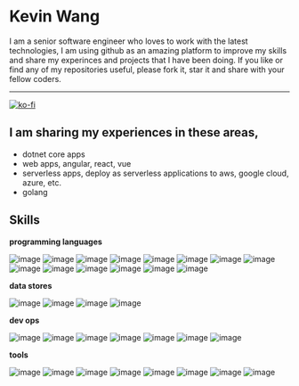 Kevin Wang
============

I am a senior software engineer who loves to work with the latest technologies, I am using github as an amazing platform to improve my skills and share my experinces and projects that I have been doing. If you like or find any of my repositories useful, please fork it, star it and share with your fellow coders.


-------------------     ----------------------------
 [![ko-fi](https://www.ko-fi.com/img/githubbutton_sm.svg)](https://ko-fi.com/Z8Z61I9HB)

I am sharing my experiences in these areas,
---------
* dotnet core apps
* web apps, angular, react, vue
* serverless apps, deploy as serverless applications to aws, google cloud, azure, etc.
* golang

Skills
----------

**programming languages**

![image](https://img.icons8.com/color/48/000000/c-sharp-logo.png)
![image](https://img.icons8.com/color/48/000000/angularjs.png)
![image](https://img.icons8.com/officel/50/000000/react.png)
![image](https://img.icons8.com/color/48/000000/vue-js.png)
![image](https://img.icons8.com/color/48/000000/golang.png)
![image](https://img.icons8.com/color/48/000000/html-5.png)
![image](https://img.icons8.com/color/48/000000/css3.png)
![image](https://img.icons8.com/color/48/000000/javascript.png)
![image](https://img.icons8.com/color/48/000000/typescript.png)
![image](https://img.icons8.com/color/48/000000/bootstrap.png)
![image](https://img.icons8.com/color/48/000000/android-os.png)
![image](https://img.icons8.com/color/48/000000/redis.png)
![image](https://img.icons8.com/color/48/000000/elasticsearch.png)
![image](https://img.icons8.com/color/48/000000/java-coffee-cup-logo.png)


**data stores**

![image](https://img.icons8.com/color/48/000000/microsoft-sql-server.png)
![image](https://img.icons8.com/color/48/000000/mongodb.png)
![image](https://img.icons8.com/ios/50/000000/mysql-logo.png)
![image](https://cdn2.iconfinder.com/data/icons/amazon-aws-stencils/100/Database_copy_DynamoDB-48.png)

**dev ops**

![image](https://img.icons8.com/color/48/000000/docker.png)
![image](https://img.icons8.com/fluent/48/000000/github.png)
![image](https://img.icons8.com/color/48/000000/gitlab.png)
![image](https://img.icons8.com/color/48/000000/kubernetes.png)
![image](https://img.icons8.com/color/48/000000/amazon-web-services.png)
![image](https://img.icons8.com/color/48/000000/azure-1.png)
![image](https://img.icons8.com/color/48/000000/google-cloud-platform.png)

**tools**

![image](https://img.icons8.com/color/48/000000/visual-studio.png)
![image](https://img.icons8.com/fluent/48/000000/visual-studio-code-2019.png)
![image](https://img.icons8.com/color/48/000000/git.png)
![image](https://img.icons8.com/fluent/48/000000/chrome.png)
![image](https://img.icons8.com/color/48/000000/slack.png)
![image](https://img.icons8.com/color/48/000000/stackoverflow.png)
![image](https://img.icons8.com/color/48/000000/npm.png)
![image](https://img.icons8.com/windows/48/000000/nuget.png)




